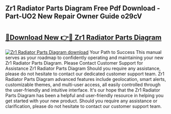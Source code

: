 ## Zr1 Radiator Parts Diagram Free Pdf Download - Part-UO2 New Repair Owner Guide o29cV

# <h2><a href="http://dfokn0z.blite.top/?on=Zr1+Radiator+Parts+Diagram">🔗Download New 👉🔴 Zr1 Radiator Parts Diagram</a></h2>

[![Zr1 Radiator Parts Diagram download](https://i.imgur.com/lujVjoI.png)](http://dfokn0z.blite.top/?on=Zr1+Radiator+Parts+Diagram)
Your Path to Success This manual serves as your roadmap to confidently operating and maintaining your new Zr1 Radiator Parts Diagram. Please Contact Customer Support for Assistance Zr1 Radiator Parts Diagram Should you require any assistance, please do not hesitate to contact our dedicated customer support team. Zr1 Radiator Parts Diagram advanced features include geolocation, smart alerts, customizable themes, and multi-user access, all easily controlled through the user-friendly and intuitive interface. It's our hope that the Zr1 Radiator Parts Diagram has been a helpful and user-friendly resource in helping you get started with your new product. Should you require any assistance or clarification, please do not hesitate to contact our customer support team.
